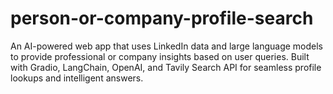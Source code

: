 # person-or-company-profile-search
An AI-powered web app that uses LinkedIn data and large language models to provide professional or company insights based on user queries. Built with Gradio, LangChain, OpenAI, and Tavily Search API for seamless profile lookups and intelligent answers.
